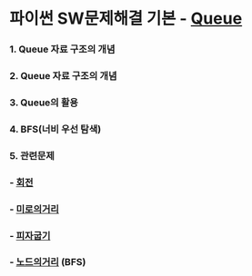 # 파이썬 SW문제해결 기본 - [Queue](https://swexpertacademy.com/main/learn/course/subjectDetail.do?courseId=AVuPDN86AAXw5UW6&subjectId=AWOVIoJqqfYDFAWg)

### 1. Queue 자료 구조의 개념
### 2. Queue 자료 구조의 개념
### 3. Queue의 활용
### 4. BFS(너비 우선 탐색)
### 5. 관련문제
### - [회전](https://github.com/dudns1234/Algorithm/blob/master/swea/5097_%ED%9A%8C%EC%A0%84/sol.py)
### -  [미로의거리](https://github.com/dudns1234/Algorithm/blob/master/swea/5105_%EB%AF%B8%EB%A1%9C%EC%9D%98%EA%B1%B0%EB%A6%AC/sol.py)
### -  [피자굽기](https://github.com/dudns1234/Algorithm/blob/master/swea/5099_%ED%94%BC%EC%9E%90%EA%B5%BD%EA%B8%B0/sol.py)
### -  [노드의거리](https://github.com/dudns1234/Algorithm/blob/master/swea/5102_%EB%85%B8%EB%93%9C%EA%B1%B0%EB%A6%AC/sol.py) (BFS)
